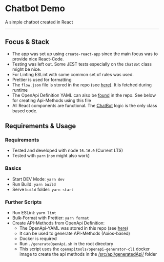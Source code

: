 # Chatbot Demo

A simple chatbot created in React

---

## Focus & Stack

- The app was set up using `create-react-app` since the main focus was to provide nice React-Code.
- Testing was left out. Some JEST tests especially on the `ChatBot` class might be nice.
- For Linting ESLint with some common set of rules was used.
- Prettier is used for formatting
- The `flow.json` file is stored in the repo (see [here](/public/flow.json)). It is fetched during runtime
- The OpenApi Definition YAML can also be [found](src/api/chatbot.yaml) in the repo. See below for creating Api-Methods using this file
- All React components are functional. The [ChatBot](src/logic/ChatBot.ts) logic is the only class based code.

## Requirements & Usage

### Requirements

- Tested and developed with node `16.16.0` (Current LTS)
- Tested with `yarn` (`npm` might also work)

### Basics

- Start DEV Mode: `yarn dev`
- Run Build: `yarn build`
- Serve `build` folder: `yarn start`

### Further Scripts

- Run ESLint: `yarn lint`
- Bulk-Format with Prettier: `yarn format`
- Create API-Methods from OpenApi Definition:
  - The OpenApi-YAML was stored in this repo (see [here](/src/api/chatbot.yaml))
  - It can be used to generate API-Methods (Axios-based)
  - Docker is required
  - Run `./generateOpenApi.sh` in the root directory
  - This script uses the `openapitools/openapi-generator-cli` docker image to create the api methods in the [/src/api/generatedApi/]() folder
